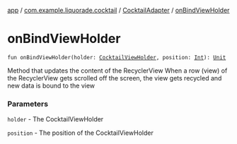 [app](../../index.md) / [com.example.liquorade.cocktail](../index.md) / [CocktailAdapter](index.md) / [onBindViewHolder](./on-bind-view-holder.md)

# onBindViewHolder

`fun onBindViewHolder(holder: `[`CocktailViewHolder`](-cocktail-view-holder/index.md)`, position: `[`Int`](https://kotlinlang.org/api/latest/jvm/stdlib/kotlin/-int/index.html)`): `[`Unit`](https://kotlinlang.org/api/latest/jvm/stdlib/kotlin/-unit/index.html)

Method that updates the content of the RecyclerView
When a row (view) of the RecyclerView gets scrolled off the screen, the view gets recycled and new data is bound to the view

### Parameters

`holder` - The CocktailViewHolder

`position` - The position of the CocktailViewHolder